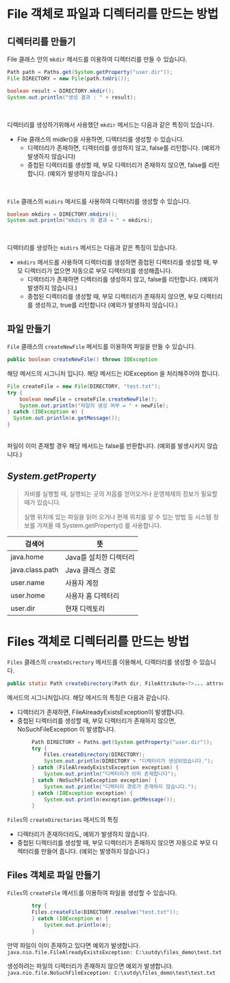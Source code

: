 # File 객체로 파일과 디렉터리를 만드는 방법

## 디렉터리를 만들기
File 클래스 안의 `mkdir` 메서드를 이용하여 디렉터리를 만들 수 있습니다.
```java
Path path = Paths.get(System.getProperty("user.dir"));
File DIRECTORY = new File(path.toUri());

boolean result = DIRECTORY.mkdir();
System.out.println("생성 결과 : " + result);
```
<br/>

디렉터리를 생성하기위해서 사용했던 `mkdir` 메서드는 다음과 같은 특징이 있습니다.
- File 클래스의 midkr()을 사용하면, 디렉터리를 생성할 수 있습니다.
  - 디렉터리가 존재하면, 디렉터리를 생성하지 않고, false를 리턴합니다. (예외가 발생하지 않습니다)
  - 중첩된 디렉터리를 생성할 때, 부모 디렉터리가 존재하지 않으면, false를 리턴합니다. (예외가 발생하지 않습니다.)

<br/>

`File` 클래스의 `midirs` 메서드를 사용하여 디렉터리를 생성할 수 있습니다.
```java
boolean mkdirs = DIRECTORY.mkdirs();
System.out.println("mkdirs 의 결과 = " + mkdirs);
```

<br/>

디렉터리를 생성하는 `midirs` 메서드는 다음과 같은 특징이 있습니다.
- `mkdirs` 메서드를 사용하여 디렉터리를 생성하면 중첩된 디렉터리를 생성할 때, 부모 디렉터리가 없으면 자동으로 부모 디렉터리를 생성해줍니다.
  - 디렉터리가 존재하면 디렉터리를 생성하지 않고, false를 리턴합니다. (예외가 발생하지 않습니다.)
  - 중첩된 디렉터리를 생성할 때, 부모 디렉터리가 존재하지 않으면, 부모 디렉터리를 생성하고, true를 리턴합니다 (예외가 발생하지 않습니다.)

## 파일 만들기
`File` 클래스의 `createNewFile` 메서드를 이용하여 파일을 만들 수 있습니다.
```java
public boolean createNewFile() throws IOException 
```
해당 메서드의 시그니처 입니다. 해당 메서드는 IOException 을 처리해주어야 합니다.

```java
File createFile = new File(DIRECTORY, "test.txt");
try {
    boolean newFile = createFile.createNewFile();
    System.out.println("파일의 생성 여부 = " + newFile);
} catch (IOException e) {
  System.out.println(e.getMessage());
}
```

<br/>
파일이 이미 존재할 경우 해당 메서드는 false를 반환합니다. (예외를 발생시키지 않습니다.)



## _System.getProperty_
> 자바를 실행할 때, 실행되는 곳의 저옵를 얻어오거나 운영체제의 정보가 필요할 때가 있습니다.
> 
> 실행 위치에 있는 파일을 읽어 오거나 현재 위치를 알 수 있는 방법 등 시스템 정보를 가져올 때 
> System.getProperty() 를 사용합니다.

|검색어|뜻|
|-----|--|
|java.home|Java를 설치한 디렉터리|
|java.class.path|Java 클래스 경로|
|user.name|사용자 계정|
|user.home|사용자 홈 디렉터리|
|user.dir|현재 디렉토리|


# Files 객체로 디렉터리를 만드는 방법
`Files` 클래스의 `createDirectory` 메서드를 이용해서, 디렉터리를 생성할 수 있습니다.
```java
public static Path createDirectory(Path dir, FileAttribute<?>... attrse) throws IOException
```
메서드의 시그니처입니다. 해당 메서드의 특징은 다음과 같습니다.
- 디렉터리가 존재하면, FileAlreadyExistsException이 발생합니다.
- 중첩된 디렉터리를 생성할 때, 부모 디렉터리가 존재하지 않으면, NoSuchFileException 이 발생합니다.
```java
        Path DIRECTORY = Paths.get(System.getProperty("user.dir"));
        try {
            Files.createDirectory(DIRECTORY);
            System.out.println(DIRECTORY + "디렉터리가 생성되었습니다.");
        } catch (FileAlreadyExistsException exception) {
            System.out.println("디렉터리가 이미 존재합니다");
        } catch (NoSuchFileException exception) {
            System.out.println("디렉터리 경로가 존재하지 않습니다.");
        } catch (IOException exception) {
            System.out.println(exception.getMessage());
        }
```

`Files`의 `createDirectories` 메서드의 특징
- 디렉터리가 존재하더라도, 예외가 발생하지 않습니다.
- 중첩된 디렉터리를 생성할 때, 부모 디렉터리가 존재하지 않으면 자동으로 부모 디렉터리를 만들어 줍니다. (예외는 발생하지 않습니다.)

## Files 객체로 파일 만들기
`Files`의 `createFile` 메서드를 이용하여 파일을 생성할 수 있습니다.
```java
        try {
        Files.createFile(DIRECTORY.resolve("test.txt"));
        } catch (IOException e) {
            System.out.println(e);
        }
```
만약 파일이 이미 존재하고 있다면 예외가 발생합니다.
`java.nio.file.FileAlreadyExistsException: C:\sutdy\files_demo\test.txt`

생성하려는 파일의 디렉터리가 존재하지 않으면 예외가 발생합니다.
`java.nio.file.NoSuchFileException: C:\sutdy\files_demo\test\test.txt`
